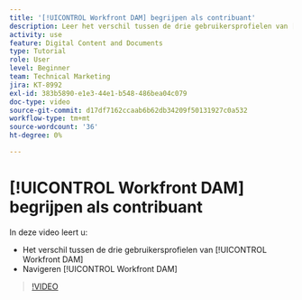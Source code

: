 ```yaml
---
title: '[!UICONTROL Workfront DAM] begrijpen als contribuant'
description: Leer het verschil tussen de drie gebruikersprofielen van [!UICONTROL Workfront DAM] en hoe u door [!UICONTROL Workfront DAM] kunt navigeren.
activity: use
feature: Digital Content and Documents
type: Tutorial
role: User
level: Beginner
team: Technical Marketing
jira: KT-8992
exl-id: 383b5890-e1e3-44e1-b548-486bea04c079
doc-type: video
source-git-commit: d17df7162ccaab6b62db34209f50131927c0a532
workflow-type: tm+mt
source-wordcount: '36'
ht-degree: 0%

---
```


# [!UICONTROL Workfront DAM] begrijpen als contribuant

In deze video leert u:

* Het verschil tussen de drie gebruikersprofielen van [!UICONTROL Workfront DAM]
* Navigeren [!UICONTROL Workfront DAM]

>[!VIDEO](https://video.tv.adobe.com/v/335252/?quality=12&learn=on&enablevpops)
